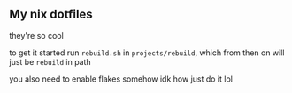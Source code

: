## My nix dotfiles

they're so cool

to get it started run `rebuild.sh` in `projects/rebuild`, which from then on will just be `rebuild` in path

you also need to enable flakes somehow idk how just do it lol

